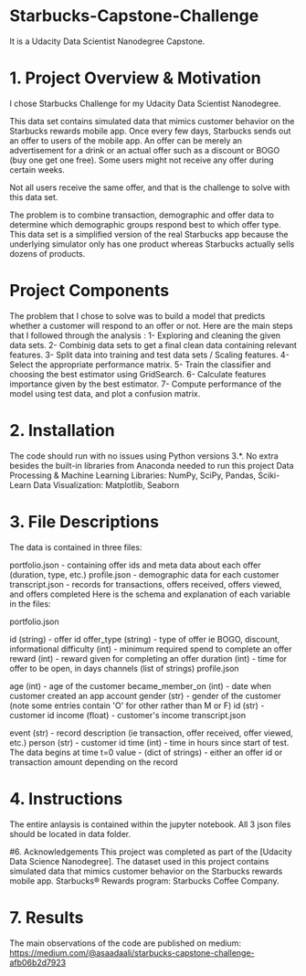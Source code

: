 # Starbucks-Capstone-Challenge
It is a Udacity Data Scientist Nanodegree Capstone.
# 1. Project Overview & Motivation
I chose Starbucks Challenge for my Udacity Data Scientist Nanodegree. 

This data set contains simulated data that mimics customer behavior on the Starbucks rewards mobile app. Once every few days, Starbucks sends out an offer to users of the mobile app. An offer can be merely an advertisement for a drink or an actual offer such as a discount or BOGO (buy one get one free). Some users might not receive any offer during certain weeks.

Not all users receive the same offer, and that is the challenge to solve with this data set.

The problem is to combine transaction, demographic and offer data to determine which demographic groups respond best to which offer type. This data set is a simplified version of the real Starbucks app because the underlying simulator only has one product whereas Starbucks actually sells dozens of products. 

# Project Components
The problem that I chose to solve was to build a model that predicts whether a customer will respond to an offer or not. Here are the main steps that I followed through the analysis :
1- Exploring and cleaning the given data sets.
2- Combinig data sets to get a final clean data containing relevant features.
3- Split data into training and test data sets / Scaling features.
4- Select the appropriate performance matrix.
5- Train the classifier and choosing the best estimator using GridSearch.
6- Calculate features importance given by the best estimator.
7- Compute performance of the model using test data, and plot a confusion matrix.

# 2. Installation
The code should run with no issues using Python versions 3.*.
No extra besides the built-in libraries from Anaconda needed to run this project
Data Processing & Machine Learning Libraries: NumPy, SciPy, Pandas, Sciki-Learn
Data Visualization: Matplotlib, Seaborn

# 3. File Descriptions
The data is contained in three files:

portfolio.json - containing offer ids and meta data about each offer (duration, type, etc.)
profile.json - demographic data for each customer
transcript.json - records for transactions, offers received, offers viewed, and offers completed
Here is the schema and explanation of each variable in the files:

portfolio.json

id (string) - offer id
offer_type (string) - type of offer ie BOGO, discount, informational
difficulty (int) - minimum required spend to complete an offer
reward (int) - reward given for completing an offer
duration (int) - time for offer to be open, in days
channels (list of strings)
profile.json

age (int) - age of the customer
became_member_on (int) - date when customer created an app account
gender (str) - gender of the customer (note some entries contain 'O' for other rather than M or F)
id (str) - customer id
income (float) - customer's income
transcript.json

event (str) - record description (ie transaction, offer received, offer viewed, etc.)
person (str) - customer id
time (int) - time in hours since start of test. The data begins at time t=0
value - (dict of strings) - either an offer id or transaction amount depending on the record

# 4. Instructions
The entire anlaysis is contained within the jupyter notebook.
All 3 json files should be located in data folder.

#6. Acknowledgements
This project was completed as part of the [Udacity Data Science Nanodegree]. The dataset used in this project contains simulated data that mimics customer behavior on the Starbucks rewards mobile app. Starbucks® Rewards program: Starbucks Coffee Company.

# 7. Results
The main observations of the code are published on medium: 
https://medium.com/@asaadaali/starbucks-capstone-challenge-afb06b2d7923
